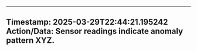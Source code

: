 
---
**Timestamp:** 2025-03-29T22:44:21.195242
**Action/Data:**
Sensor readings indicate anomaly pattern XYZ.
---

